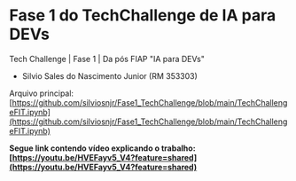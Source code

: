 # Fase 1 do TechChallenge de IA para DEVs
Tech Challenge | Fase 1 | Da pós FIAP "IA para DEVs"

- Silvio Sales do Nascimento Junior (RM 353303)

Arquivo principal: [https://github.com/silviosnjr/Fase1_TechChallenge/blob/main/TechChallengeFIT.ipynb](https://github.com/silviosnjr/Fase1_TechChallenge/blob/main/TechChallengeFIT.ipynb)

**Segue link contendo vídeo explicando o trabalho: [https://youtu.be/HVEFayv5_V4?feature=shared](https://youtu.be/HVEFayv5_V4?feature=shared)**
